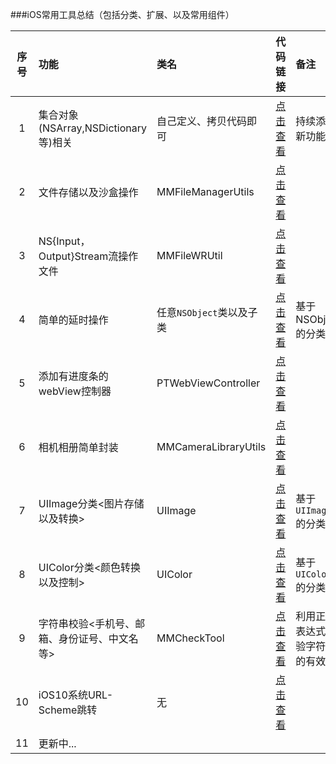 ###iOS常用工具总结（包括分类、扩展、以及常用组件）

|序号|功能|类名|代码链接|备注|
|:---:|:---|:--|:---|:--|
|1|集合对象(NSArray,NSDictionary等)相关|自己定义、拷贝代码即可|[点击查看](https://github.com/MinMao-Hub/iOS_CommonTools/tree/master/collection)|持续添加新功能|
|2|文件存储以及沙盒操作|MMFileManagerUtils|[点击查看](https://github.com/MinMao-Hub/iOS_CommonTools/tree/master/fileManager)||
|3|NS{Input，Output}Stream流操作文件|MMFileWRUtil|[点击查看](https://github.com/MinMao-Hub/iOS_CommonTools/tree/master/streamManager)||
|4|简单的延时操作| 任意`NSObject`类以及子类 |[点击查看](https://github.com/MinMao-Hub/iOS_CommonTools/tree/master/delayTask)|基于NSObject的分类|
|5|添加有进度条的webView控制器|PTWebViewController|[点击查看](https://github.com/MinMao-Hub/iOS_CommonTools/tree/master/webView)||
|6|相机相册简单封装|MMCameraLibraryUtils|[点击查看](https://github.com/MinMao-Hub/iOS_CommonTools/tree/master/MMCameraLibraryUtils)||
|7|UIImage分类<图片存储以及转换>|UIImage|[点击查看](https://github.com/MinMao-Hub/iOS_CommonTools/tree/master/imageExtension)|基于`UIImage`的分类|
|8|UIColor分类<颜色转换以及控制>|UIColor|[点击查看](https://github.com/MinMao-Hub/iOS_CommonTools/tree/master/colorExtension)|基于`UIColor`的分类|
|9|字符串校验<手机号、邮箱、身份证号、中文名等>|MMCheckTool|[点击查看](https://github.com/MinMao-Hub/iOS_CommonTools/tree/master/checkTools)|利用正则表达式校验字符串的有效性|
|10|iOS10系统URL-Scheme跳转|无|[点击查看](https://github.com/MinMao-Hub/iOS_CommonTools/tree/master/systemScheme)||
|11|更新中...||
